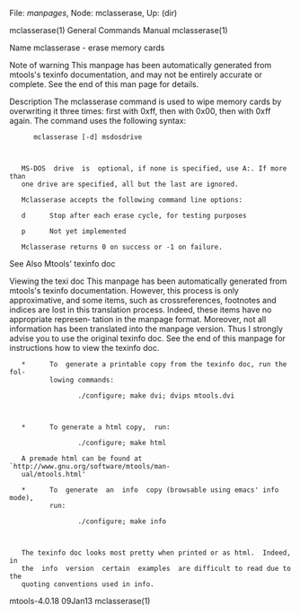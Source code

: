 File: *manpages*,  Node: mclasserase,  Up: (dir)

mclasserase(1)              General Commands Manual             mclasserase(1)



Name
       mclasserase - erase memory cards



Note of warning
       This  manpage  has  been  automatically generated from mtools's texinfo
       documentation, and may not be entirely accurate or complete.   See  the
       end of this man page for details.

Description
       The  mclasserase command is used to wipe memory cards by overwriting it
       three times: first with 0xff, then with 0x00, then with 0xff again. The
       command uses the following syntax:

          mclasserase [-d] msdosdrive



       MS-DOS  drive  is  optional, if none is specified, use A:. If more than
       one drive are specified, all but the last are ignored.

       Mclasserase accepts the following command line options:

       d      Stop after each erase cycle, for testing purposes

       p      Not yet implemented

       Mclasserase returns 0 on success or -1 on failure.

See Also
       Mtools' texinfo doc

Viewing the texi doc
       This manpage has been automatically  generated  from  mtools's  texinfo
       documentation.  However,  this  process is only approximative, and some
       items, such as crossreferences, footnotes and indices are lost in  this
       translation process.  Indeed, these items have no appropriate represen‐
       tation in the manpage format.  Moreover, not all information  has  been
       translated into the manpage version.  Thus I strongly advise you to use
       the original texinfo doc.  See the end of this manpage for instructions
       how to view the texinfo doc.

       *      To  generate a printable copy from the texinfo doc, run the fol‐
              lowing commands:

                     ./configure; make dvi; dvips mtools.dvi



       *      To generate a html copy,  run:

                     ./configure; make html

       A premade html can be found at `http://www.gnu.org/software/mtools/man‐
       ual/mtools.html'

       *      To  generate  an  info  copy (browsable using emacs' info mode),
              run:

                     ./configure; make info



       The texinfo doc looks most pretty when printed or as html.  Indeed,  in
       the  info  version  certain  examples  are difficult to read due to the
       quoting conventions used in info.

mtools-4.0.18                       09Jan13                     mclasserase(1)
